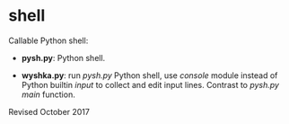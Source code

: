 
shell
=====

Callable Python shell:

- **pysh.py**: Python shell. 

- **wyshka.py**: run *pysh.py* Python shell, use *console*
  module instead of Python builtin *input* to collect and edit
  input lines.  Contrast to *pysh.py* *main* function.

Revised October 2017
